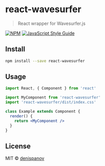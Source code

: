 # react-wavesurfer

> React wrapper for Wavesurfer.js

[![NPM](https://img.shields.io/npm/v/react-wavesurfer.svg)](https://www.npmjs.com/package/react-wavesurfer) [![JavaScript Style Guide](https://img.shields.io/badge/code_style-standard-brightgreen.svg)](https://standardjs.com)

## Install

```bash
npm install --save react-wavesurfer
```

## Usage

```jsx
import React, { Component } from 'react'

import MyComponent from 'react-wavesurfer'
import 'react-wavesurfer/dist/index.css'

class Example extends Component {
  render() {
    return <MyComponent />
  }
}
```

## License

MIT © [denispanov](https://github.com/denispanov)
